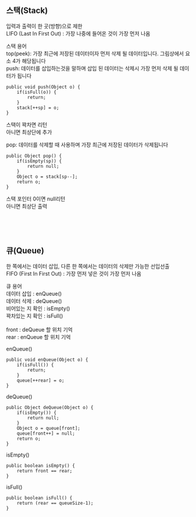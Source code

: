 ## 스택(Stack)

입력과 출력이 한 곳(방향)으로 제한<br/>
LIFO (Last In First Out) : 가장 나중에 들어온 것이 가장 먼저 나옴<br/>
                                                                                                                                                        
스택 용어<br/>
top(peek): 가장 최근에 저장된 데이터이자 먼저 삭제 될 데이터입니다. 그림상에서 요소 4가 해당됩니다<br/>
push: 데이터를 삽입하는것을 말하며 삽입 된 데이터는 삭제시 가장 먼저 삭제 될 데이터가 됩니다
``` 
public void push(Object o) {
    if(isFull(o)) {
        return;
    }
    stack[++sp] = o;
}
```
스택이 꽉차면 리턴<br/>
아니면 최상단에 추가<br/>

pop: 데이터를 삭제할 때 사용하며 가장 최근에 저장된 데이터가 삭제됩니다
``` 
public Object pop() {
    if(isEmpty(sp)) {
        return null;
    }
    Object o = stack[sp--];
    return o;
}
``` 
스택 포인터 0이면 null리턴<br/>
아니면 최상단 출력  

<br/><br/><br/>
  
## 큐(Queue)  

한 쪽에서는 데이터 삽입, 다른 한 쪽에서는 데이터의 삭제만 가능한 선입선출<br/>
FIFO (First In First Out) : 가장 먼저 넣은 것이 가장 먼저 나옴<br/>

큐 용어<br/>
데이터 삽입 : enQueue()<br/>
데이터 삭제 : deQueue()<br/>
비어있는 지 확인 : isEmpty()<br/>
꽉차있는 지 확인 : isFull()<br/>
<br/>
front : deQueue 할 위치 기억<br/>
rear : enQueue 할 위치 기억<br/>

enQueue()
``` 
public void enQueue(Object o) {
    if(isFull()) {
        return;
    }
    queue[++rear] = o;
}
```

deQueue()
``` 
public Object deQueue(Object o) {
    if(isEmpty()) { 
        return null;
    }
    Object o = queue[front];
    queue[front++] = null;
    return o;
}
```


isEmpty()
``` 
public boolean isEmpty() {
    return front == rear;
}
```


isFull()
``` 
public boolean isFull() {
    return (rear == queueSize-1);
}
```

